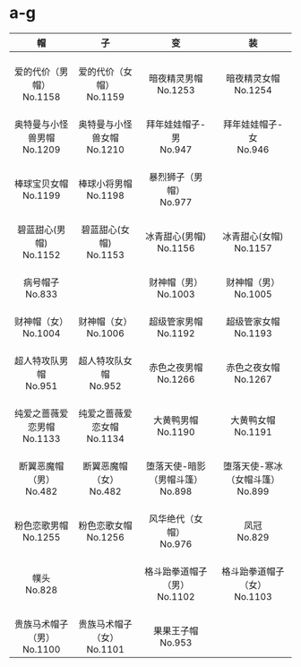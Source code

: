 # a-g

|              帽               |              子               |                 变                 |                 装                 |
| :---------------------------: | :---------------------------: | :--------------------------------: | :--------------------------------: |
| <br/>爱的代价（男帽）<br/>No.1158         | <br/>爱的代价（女帽）<br/>No.1159         | <br/>暗夜精灵男帽<br/>No.1253             | <br/>暗夜精灵女帽<br/>No.1254             |
| <br/>奥特曼与小怪兽男帽<br/>No.1209 | <br/>奥特曼与小怪兽女帽<br/>No.1210 | <br/>拜年娃娃帽子-男<br/>No.947 | <br/>拜年娃娃帽子-女<br/>No.946 |
|    <br/>棒球宝贝女帽<br/>No.1199    |    <br/>棒球小将男帽<br/>No.1198    |     <br/>暴烈狮子（男帽）<br/>No.977      |                   <br/>                   |
| <br/>碧蓝甜心(男帽)<br/>No.1152           | <br/>碧蓝甜心(女帽)<br/>No.1153           | <br/>冰青甜心(男帽)<br/>No.1156           | <br/>冰青甜心(女帽)<br/>No.1157           |
| <br/>病号帽子<br/>No.833 | <br/> | <br/>财神帽（男）<br/>No.1003 | <br/>财神帽（男）<br/>No.1005 |
|    <br/>财神帽（女）<br/>No.1004    |    <br/>财神帽（女）<br/>No.1006    |       <br/>超级管家男帽<br/>No.1192       |       <br/>超级管家女帽<br/>No.1193       |
| <br/>超人特攻队男帽<br/>No.951            | <br/>超人特攻队女帽<br/>No.952            | <br/>赤色之夜男帽<br/>No.1266             | <br/>赤色之夜女帽<br/>No.1267             |
| <br/>纯爱之蔷薇爱恋男帽<br/>No.1133 | <br/>纯爱之蔷薇爱恋女帽<br/>No.1134 | <br/>大黄鸭男帽<br/>No.1190 | <br/>大黄鸭女帽<br/>No.1191 |
|  <br/>断翼恶魔帽（男）<br/>No.482   |  <br/>断翼恶魔帽（女）<br/>No.482   | <br/>堕落天使-暗影（男帽斗篷）<br/>No.898 | <br/>堕落天使-寒冰（女帽斗篷）<br/>No.899 |
| <br/>粉色恋歌男帽<br/>No.1255             | <br/>粉色恋歌女帽<br/>No.1256             | <br/>风华绝代（女帽）<br/>No.976          | <br/>凤冠<br/>No.829                      |
| <br/>幞头<br/>No.828 | <br/> | <br/>格斗跆拳道帽子（男）<br/>No.1102 | <br/>格斗跆拳道帽子（女）<br/>No.1103 |
| <br/>贵族马术帽子（男）<br/>No.1100 | <br/>贵族马术帽子（女）<br/>No.1101 |        <br/>果果王子帽<br/>No.953         |                   <br/>                   |
